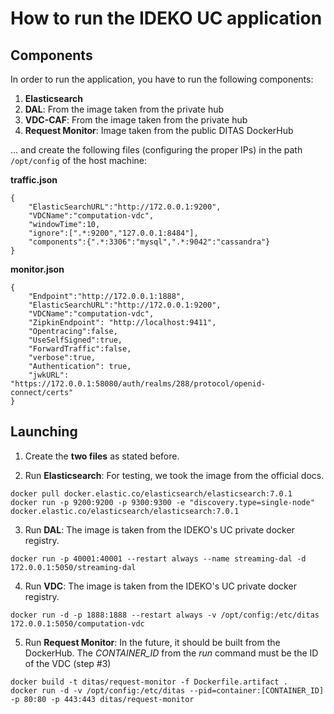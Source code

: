 # How to run the IDEKO UC application

## Components
In order to run the application, you have to run the following components:

1. **Elasticsearch**
2. **DAL**:  From the image taken from the private hub
3. **VDC-CAF**: From the image taken from the private hub
4. **Request Monitor**: Image taken from the public DITAS DockerHub

... and create the following files (configuring the proper IPs) in the path `/opt/config` of the host machine:

**traffic.json**
```
{
    "ElasticSearchURL":"http://172.0.0.1:9200",
    "VDCName":"computation-vdc",
    "windowTime":10,
    "ignore":[".*:9200","127.0.0.1:8484"],
    "components":{".*:3306":"mysql",".*:9042":"cassandra"}
}
```

**monitor.json**
```
{
    "Endpoint":"http://172.0.0.1:1888",
    "ElasticSearchURL":"http://172.0.0.1:9200",
    "VDCName":"computation-vdc",
    "ZipkinEndpoint": "http://localhost:9411",
    "Opentracing":false,
    "UseSelfSigned":true,
    "ForwardTraffic":false,
    "verbose":true,
    "Authentication": true,
    "jwkURL": "https://172.0.0.1:58080/auth/realms/288/protocol/openid-connect/certs"
}
```

## Launching

1. Create the **two files** as stated before.

2. Run **Elasticsearch**: For testing, we took the image from the official docs.
```
docker pull docker.elastic.co/elasticsearch/elasticsearch:7.0.1
docker run -p 9200:9200 -p 9300:9300 -e "discovery.type=single-node" docker.elastic.co/elasticsearch/elasticsearch:7.0.1
```
3. Run **DAL**: The image is taken from the IDEKO's UC private docker registry.
```
docker run -p 40001:40001 --restart always --name streaming-dal -d 172.0.0.1:5050/streaming-dal
```

4. Run **VDC**: The image is taken from the IDEKO's UC private docker registry.
 ```
docker run -d -p 1888:1888 --restart always -v /opt/config:/etc/ditas 172.0.0.1:5050/computation-vdc
```

5. Run **Request Monitor**: In the future, it should be built from the DockerHub. The *CONTAINER_ID* from the *run* command must be the ID of the VDC (step #3)
```
docker build -t ditas/request-monitor -f Dockerfile.artifact .
docker run -d -v /opt/config:/etc/ditas --pid=container:[CONTAINER_ID] -p 80:80 -p 443:443 ditas/request-monitor
```
